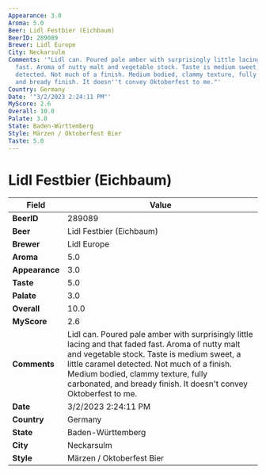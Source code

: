 ```yaml
---
Appearance: 3.0
Aroma: 5.0
Beer: Lidl Festbier (Eichbaum)
BeerID: 289089
Brewer: Lidl Europe
City: Neckarsulm
Comments: '"Lidl can. Poured pale amber with surprisingly little lacing and that faded
  fast. Aroma of nutty malt and vegetable stock. Taste is medium sweet, a little caramel
  detected. Not much of a finish. Medium bodied, clammy texture, fully carbonated,
  and bready finish. It doesn''t convey Oktoberfest to me."'
Country: Germany
Date: '"3/2/2023 2:24:11 PM"'
MyScore: 2.6
Overall: 10.0
Palate: 3.0
State: Baden-Württemberg
Style: Märzen / Oktoberfest Bier
Taste: 5.0
---
```


# Lidl Festbier (Eichbaum)

| Field         | Value |
|---------------|-------|
| **BeerID** | 289089 |
| **Beer** | Lidl Festbier (Eichbaum) |
| **Brewer** | Lidl Europe |
| **Aroma** | 5.0 |
| **Appearance** | 3.0 |
| **Taste** | 5.0 |
| **Palate** | 3.0 |
| **Overall** | 10.0 |
| **MyScore** | 2.6 |
| **Comments** | Lidl can. Poured pale amber with surprisingly little lacing and that faded fast. Aroma of nutty malt and vegetable stock. Taste is medium sweet, a little caramel detected. Not much of a finish. Medium bodied, clammy texture, fully carbonated, and bready finish. It doesn't convey Oktoberfest to me. |
| **Date** | 3/2/2023 2:24:11 PM |
| **Country** | Germany |
| **State** | Baden-Württemberg |
| **City** | Neckarsulm |
| **Style** | Märzen / Oktoberfest Bier |
